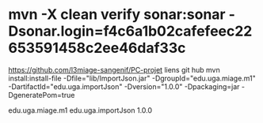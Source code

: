 # mvn -X clean verify sonar:sonar -Dsonar.login=f4c6a1b02cafefeec22653591458c2ee46daf33c 

https://github.com/l3miage-sangenif/PC-projet liens git hub 
mvn install:install-file -Dfile="lib/ImportJson.jar" -DgroupId="edu.uga.miage.m1" -DartifactId="edu.uga.importJson" -Dversion="1.0.0" -Dpackaging=jar -DgeneratePom=true

<dependency>
              <groupId>edu.uga.miage.m1</groupId>
              <artifactId>edu.uga.importJson</artifactId>
              <version>1.0.0</version>
        </dependency>